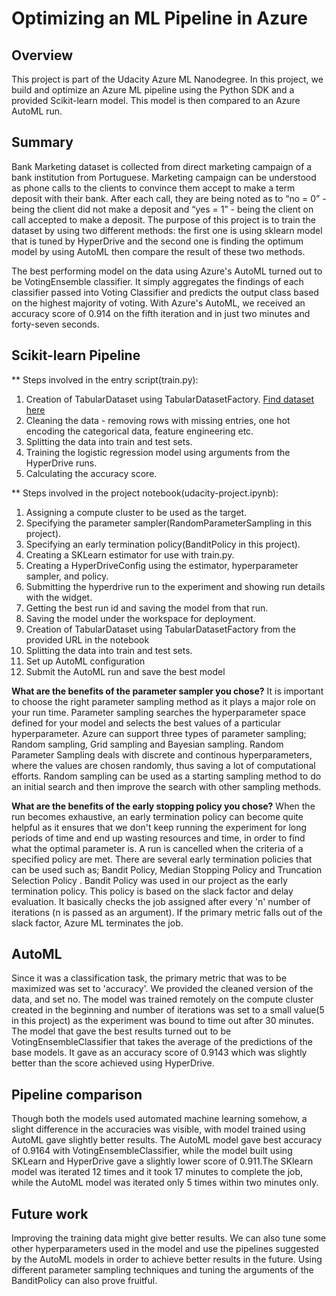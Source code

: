 # Optimizing an ML Pipeline in Azure

## Overview
This project is part of the Udacity Azure ML Nanodegree.
In this project, we build and optimize an Azure ML pipeline using the Python SDK and a provided Scikit-learn model.
This model is then compared to an Azure AutoML run.

## Summary
Bank Marketing dataset is collected from direct marketing campaign of a bank institution from Portuguese. Marketing campaign can be understood as phone calls to the clients to convince them accept to make a term deposit with their bank. After each call, they are being noted as to “no = 0” - being the client did not make a deposit and “yes = 1” - being the client on call accepted to make a deposit. The purpose of this project is to train the dataset by using two different methods:
the first one is using sklearn model that is tuned by HyperDrive and the second one is finding the optimum model by using AutoML then compare the result of these two methods.

The best performing model on the data using Azure's AutoML turned out to be VotingEnsemble classifier. It simply aggregates the findings of each classifier passed into Voting Classifier and predicts the output class based on the highest majority of voting. With Azure's AutoML, we received an accuracy score of 0.914 on the fifth iteration and in just two minutes and forty-seven seconds.


## Scikit-learn Pipeline

** Steps involved in the entry script(train.py):
1.	Creation of TabularDataset using TabularDatasetFactory.
[Find dataset here](https://automlsamplenotebookdata.blob.core.windows.net/automl-sample-notebook-data/bankmarketing_train.csv) 
2.	Cleaning the data - removing rows with missing entries, one hot encoding the categorical data, feature engineering etc.
3.	Splitting the data into train and test sets.
4.	Training the logistic regression model using arguments from the HyperDrive runs.
5.	Calculating the accuracy score.

** Steps involved in the project notebook(udacity-project.ipynb): 
1.	Assigning a compute cluster to be used as the target.
2.	Specifying the parameter sampler(RandomParameterSampling in this project).
3.	Specifying an early termination policy(BanditPolicy in this project).
4.	Creating a SKLearn estimator for use with train.py.
5.	Creating a HyperDriveConfig using the estimator, hyperparameter sampler, and policy.
6.	Submitting the hyperdrive run to the experiment and showing run details with the widget.
7.	Getting the best run id and saving the model from that run.
8.	Saving the model under the workspace for deployment.
9.	Creation of TabularDataset using TabularDatasetFactory from the provided URL in the notebook
10.	Splitting the data into train and test sets.
11.	Set up AutoML configuration
12.	Submit the AutoML run and save the best model


**What are the benefits of the parameter sampler you chose?**
It is important to choose the right parameter sampling method as it plays a major role on your run time. Parameter sampling searches the hyperparameter space defined for your model and selects the best values of a particular hyperparameter. Azure can support three types of parameter sampling; Random sampling, Grid sampling and Bayesian sampling. Random Parameter Sampling deals with discrete and continous hyperparameters, where the values are chosen randomly, thus saving a lot of computational efforts. Random sampling can be used as a starting sampling method to do an initial search and then improve the search with other sampling methods.

**What are the benefits of the early stopping policy you chose?**
When the run becomes exhaustive, an early termination policy can become quite helpful as it ensures that we don&#39;t keep running the experiment for long periods of time and end up wasting resources and time, in order to find what the optimal parameter is. A run is cancelled when the criteria of a specified policy are met. There are several early termination policies that can be used such as; Bandit Policy, Median Stopping Policy and Truncation Selection Policy . Bandit Policy was used in our project as the early termination policy. This policy is based on the slack factor and delay evaluation. It basically checks the job assigned after every 'n' number of iterations (n is passed as an argument). If the primary metric falls out of the slack factor, Azure ML terminates the job.

## AutoML
Since it was a classification task, the primary metric that was to be maximized was set to 'accuracy'. We provided the cleaned version of the data, and set no. The model was trained remotely on the compute cluster created in the beginning and number of iterations was set to a small value(5 in this project) as the experiment was bound to time out after 30 minutes. The model that gave the best results turned out to be VotingEnsembleClassifier that takes the average of the predictions of the base models. It gave as an accuracy score of 0.9143 which was slightly better than the score achieved using HyperDrive.

## Pipeline comparison
Though both the models used automated machine learning somehow, a slight difference in the accuracies was visible, with model trained using AutoML gave slightly better results. The AutoML model gave best accuracy of 0.9164 with VotingEnsembleClassifier, while the model built using SKLearn and HyperDrive gave a slightly lower score of 0.911.The SKlearn model was iterated 12 times and it took 17 minutes to complete the job, while the AutoML model was iterated only 5 times within two minutes only. 

## Future work
Improving the training data might give better results. We can also tune some other hyperparameters used in the model and use the pipelines suggested by the AutoML models in order to achieve better results in the future. Using different parameter sampling techniques and tuning the arguments of the BanditPolicy can also prove fruitful.


